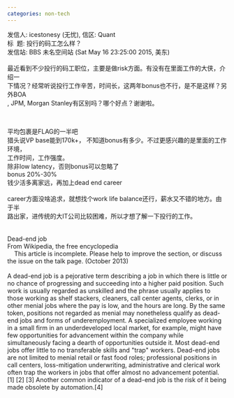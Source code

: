 ```yaml
---
categories: non-tech
---
```

<p>发信人: icestonesy (无忧), 信区: Quant<br />
标&nbsp; 题: 投行的码工怎么样？<br />
发信站: BBS 未名空间站 (Sat May 16 23:25:00 2015, 美东)<br />
<br />
最近看到不少投行的码工职位，主要是做risk方面。有没有在里面工作的大侠，介绍一<br />
下情况？经常听说投行工作辛苦，时间长，这两年bonus也不行，是不是这样？另外BOA<br />
, JPM, Morgan Stanley有区别吗？哪个好点？谢谢啦。</p>
<p>&nbsp;</p>
<p>平均包裹是FLAG的一半吧<br />猎头说VP base能到170k+， 不知道bonus有多少。不过更感兴趣的是里面的工作环境，<br />工作时间，工作强度。<br />除非low latency，否则bonus可以忽略了<br />bonus 20%-30%<br />钱少活多离家远，再加上dead end career<br /><br />career方面没啥追求，就想找个work life balance还行，薪水又不错的地方。由于半<br />路出家，进传统的大IT公司比较困难，所以才想了解一下投行的工作。<br /><br /><br />Dead-end job<br />From Wikipedia, the free encyclopedia<br />&nbsp;&nbsp; &nbsp;This article is incomplete. Please help to improve the section, or discuss the issue on the talk page. (October 2013)<br /><br />A dead-end job is a pejorative term describing a job in which there is little or no chance of progressing and succeeding into a higher paid position. Such work is usually regarded as unskilled and the phrase usually applies to those working as shelf stackers, cleaners, call center agents, clerks, or in other menial jobs where the pay is low, and the hours are long. By the same token, positions not regarded as menial may nonetheless qualify as dead-end jobs and forms of underemployment. A specialized employee working in a small firm in an underdeveloped local market, for example, might have few opportunities for advancement within the company while simultaneously facing a dearth of opportunities outside it. Most dead-end jobs offer little to no transferable skills and "trap" workers. Dead-end jobs are not limited to menial retail or fast food roles; professional positions in call centers, loss-mitigation underwriting, administrative and clerical work often trap the workers in jobs that offer almost no advancement potential. [1] [2] [3] Another common indicator of a dead-end job is the risk of it being made obsolete by automation.[4]</p>
<p>&nbsp;</p>
